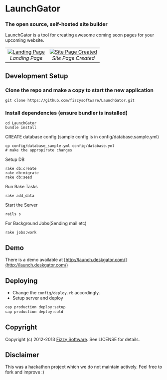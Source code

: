 
# LaunchGator


### The open source, self-hosted site builder


LaunchGator is a tool for creating awesome coming soon pages for your upcoming website.


<table>
  <tr>
    <td align="center">
      <a href="http://launch.deskgator.com/assets/Landing.png" target="_blank" title="Landing Page">
        <img src="http://launch.deskgator.com/assets/Landing.png" alt="Landing Page">
      </a>
      <br />
      <em>Landing Page</em>
    </td>
    <td align="center">
      <a href="http://launch.deskgator.com/assets/site_page_created.png" target="_blank" title="Page Created">
        <img src="http://launch.deskgator.com/assets/site_page_created.png" alt="Site Page Created">
      </a>
      <br />
      <em>Site Page Created</em>
    </td>
  </tr>
</table>

## Development Setup

### Clone the repo and make a copy to start the new application
```
git clone https://github.com/fizzysoftware/LaunchGator.git
```

### Install dependencies (ensure bundler is installed)
```
cd LaunchGator
bundle install
```

CREATE database config (sample config is in config/database.sample.yml)
```
cp config/database_sample.yml config/database.yml
# make the appropirate changes 

```

Setup DB
```
rake db:create
rake db:migrate
rake db:seed
```

Run Rake Tasks
```
rake add_data
```

Start the Server
```
rails s
```

For Background Jobs(Sending mail etc)
```
rake jobs:work
```

Demo
----

There is a demo available at [http://launch.deskgator.com/](http://launch.deskgator.com/)


Deploying
----------

  * Change the `config/deploy.rb` accordingly.
  * Setup server and deploy

```bash
cap production deploy:setup
cap production deploy:cold
```

Copyright
---------

Copyright (c) 2012-2013 [Fizzy Software](http://www.fizzysoftware.com). See LICENSE for details.


Disclaimer
---------

This was a hackathon project which we do not maintain actively. Feel free to fork and improve :)